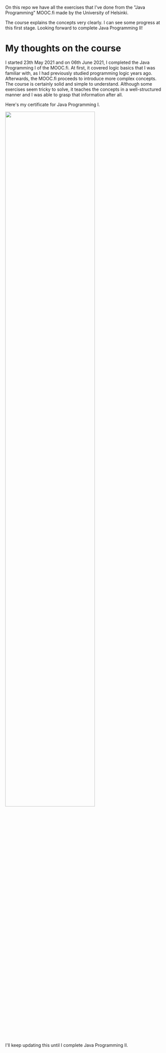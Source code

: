 On this repo we have all the exercises that I've done from the "Java Programming" MOOC.fi made by the University of Helsinki. 

The course explains the concepts very clearly. I can see some progress at this first stage. Looking forward to complete Java Programming II!

# My thoughts on the course
I started 23th May 2021 and on 06th June 2021, I completed the Java Programming I of the MOOC.fi. At first, it covered logic basics that I was familiar with, as I had previously studied programming logic years ago. Afterwards, the MOOC.fi proceeds to introduce more complex concepts. The course is certainly solid and simple to understand. Although some exercises seem tricky to solve, it teaches the concepts in a well-structured manner and I was able to grasp that information after all.

Here's my certificate for Java Programming I.

<img src="https://user-images.githubusercontent.com/53430986/125456478-7ab091a5-1ff7-4ee1-97ca-5b8c697d6fdf.png" width="75%">

I'll keep updating this until I complete Java Programming II.
